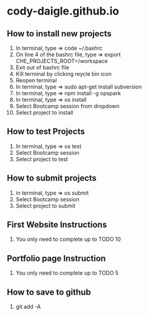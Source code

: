 # cody-daigle.github.io

## How to install new projects
1) In terminal, type => code ~/.bashrc
2) On line 4 of the bashrc file, type => export CHE_PROJECTS_ROOT=/workspace
3) Exit out of bashrc file
4) Kill terminal by clicking reycle bin icon
5) Reopen terminal
6) In terminal, type => sudo apt-get install subversion
7) In terminal, type => npm install -g opspark
8) In terminal, type => os install
9) Select Bootcamp session from dropdown
10) Select project to install

## How to test Projects
1) In terminal, type => os test
2) Select Bootcamp session
3) Select project to test

## How to submit projects
1) in terminal, type => os submit
2) Select Bootcamp session
3) Select project to submit


## First Website Instructions
1) You only need to complete up to TODO 10

## Portfolio page Instruction 
1) You only need to complete up to TODO 5

## How to save to github
1) git add -A